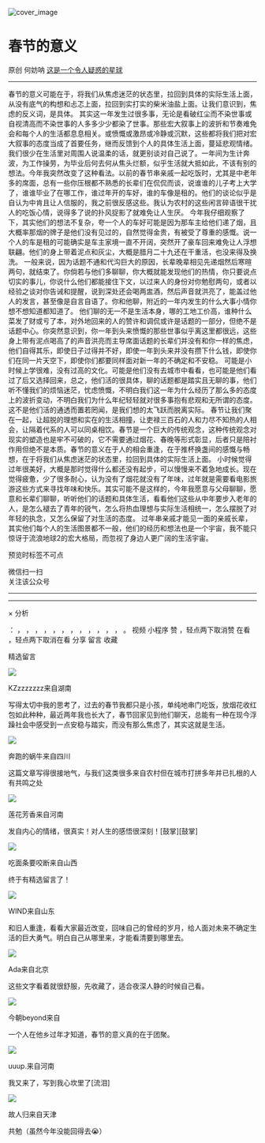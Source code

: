 ![cover_image](https://mmbiz.qpic.cn/mmbiz_jpg/UF0iaTnc0u75vWialo92rExLIyic5qkcfMvcZ2X0819PBoviaG3UezxBiaFld7ToRpOBJEm5WmJiawyhicGJ9qMRrnbyg/0?wx_fmt=jpeg)

#  春节的意义

原创  何妨呐  [ 这是一个令人疑惑的星球 ](javascript:void\(0\);)

__ _ _ _ _

春节的意义可能在于，将我们从焦虑迷茫的状态里，拉回到具体的实际生活上面，从没有底气的构想和忐忑上面，拉回到实打实的柴米油盐上面。让我们意识到，焦虑的反义词，是具体。
其实这一年发生过很多事，无论是看破红尘而不染世事或自视清高而不染世事的人多多少少都染了世事。那些宏大叙事上的波折和节奏难免会和每个人的生活都息息相关。或愤慨或激昂或冷静或沉默，这些都将我们把对宏大叙事的态度当成了首要任务，继而反馈到个人的具体生活上面，蔓延悲观情绪。
我们很少在生活里对周围人说温柔的话，就更别谈对自己说了。一年间为生计奔波，为工作操劳，为毕业后何去何从焦头烂额，似乎生活就大抵如此，不该有别的想法。今年我突然改变了这种看法。以前的春节串亲戚一起吃饭时，尤其是中老年多的席面，总有一些你压根都不熟悉的长辈们在侃侃而谈，说谁谁的儿子考上大学了，谁谁毕业了在哪工作，谁过年开的车好，谁的车像是租的。他们的谈论似乎是自认为中肯且让人信服的，我之前很反感这些。我认为农村的这些闲言碎语很干扰人的吃饭心情，说得多了说的扑风捉影了就难免让人生厌。
今年我仔细观察了下，其实他们的想法不复杂，夸一个人的车好可能是因为那车主给他们递了烟，且大概率那烟的牌子是他们没有见过的，自然觉得金贵，有被受了尊重的感慨。说一个人的车是租的可能确实是车主家境一直不开阔，突然开了豪车回来难免让人浮想联翩。他们的身上带着泥点和灰尘，大概是腊月二十九还在干重活，也没来得及换洗。
一般来说，因为话题不通和代沟巨大的原因，长辈晚辈相见先递烟然后寒暄两句，就结束了。你倘若与他们多聊聊，你大概就能发现他们的热情，你只要说点切实的事儿，你说什么他们都能接住下文，以过来人的身份对你勉慰两句，或者以经验之谈对你告诫和提醒，说到深处还会喝两盅酒，然后声音就洪亮了，能盖过他人的发言，甚至像是自言自语了。你和他聊，附近的一年内发生的什么大事小情你想不想知道都知道了。
他们聊的无一不是生活本身，哪的工地工价高，谁种什么菜发了财或亏了本，对外地回来的人的赞许和调侃或许是话题的一部分，但绝不是话题中心。你突然意识到，你一年到头来愤慨的那些世事似乎离这里都很远，这些身上带有泥点喝高了的声音洪亮而主导席面话题的长辈们并没有和你一样的焦虑，他们自得其乐，即使日子过得并不好，即使一年到头来并没有攒下什么钱，即使你们在同一片天空下，即使你们都要同样面对新一年的不确定和不安稳。
可能是小时候上学很难，没有过高的文化。可能是他们没有去城市中看看，也可能是他们看过了后又选择回来，总之，他们活的很具体，聊的话题都是踏实且无聊的事，他们听不懂我们的烦恼迷茫，忧虑愤慨，不明白我们这一年为什么经历了那么多的态度上的波折变动，不明白我们为什么年纪轻轻就对很多事抱有悲观和无所谓的态度。这不是他们活的通透而置若罔闻，是我们想的太飞跃而脱离实际。
春节让我们聚在一起，让超脱的理想和实在的生活相撞，让吏禄三百石的人和力尽不知热的人相会，让隔着代系的人可以同桌相饮。春节是一个巨大的传统观念，这种传统观念对现实的塑造也是牢不可破的，它不需要通过烟花、春晚等形式彰显，后者只是陪衬作用但绝不是本质。春节的意义在于人的相会重逢，在于推杯换盏间的感慨与畅想，在于将我们从焦虑迷茫的状态里，拉回到具体的实际生活上面。
小时候觉得过年很美好，大概是那时觉得什么都还没有起步，可以慢慢来不着急地成长。现在觉得疲惫，少了很多耐心，认为没有了烟花就没有了年味，过年就是需要看电影旅游这些方式来寻找年味和快乐。其实可能不是这样的，今年我愿意与父母聊聊，愿意和长辈们聊聊，听听他们的话题和具体生活，看看他们这些从中年要步入老年的人，是怎么褪去了青年的锐气，怎么将热血理想与实际生活相统一，怎么摆脱了对年轻的执念，又怎么保留了对生活的态度。
过年串亲戚才能见一面的亲戚长辈，其实他们每个人的生活图景都不一般，他们的经历和想法也是一个宇宙，我不能只惊讶于流浪地球2的宏大格局，而忽视了身边人更广阔的生活宇宙。

  

预览时标签不可点

微信扫一扫  
关注该公众号





****



****



×  分析

：  ，  ，  ，  ，  ，  ，  ，  ，  ，  ，  ，  ，  。  视频  小程序  赞  ，轻点两下取消赞  在看  ，轻点两下取消在看
分享  留言  收藏

精选留言

![](http://wx.qlogo.cn/mmopen/PiajxSqBRaEL64BJL5dJkibdyGOZVOxQnv0lY0TlCia3CI7ajq1tZmR2T6tkT6PFUbOVRIGS2mIicKmwcX8NvUWNGUFaYN2WpUpDvySCLd0NibakOeb1nTUkCWgfuL8breQzs/64)

KZzzzzzzz来自湖南

写得太切中我的思考了，过去的春节我都只是小孩，单纯地串门吃饭，放烟花收红包如此种种，最近两年我也长大了，春节回家见到他们聊天，总能有一种在现今浮躁社会中感受到一点安稳与踏实，而没有那么焦虑了，其实这就是生活。

![](http://wx.qlogo.cn/mmopen/O9pEic1aHxeaEnAGXAYicSeIiaMOeMWM5vTrpaUXelIxIWEupDFcwNOzzt3dB27TXSzPWhy6XhhGeEsIdo9qKeklPmb0M6SS9nK/64)

奔跑的蜗牛来自四川

这篇文章写得很接地气，与我们这类很多来自农村但在城市打拼多年并已扎根的人有共鸣之处

![](http://wx.qlogo.cn/mmopen/k0Ue4mIpaV9Vus3gwlmwBGGhwsniaFXYzTZYaRv3M9RCXmY9SWULXk6gvVhIGccbMzibHQ4DlL7iaxAH0zruUhQvQf7YCjb6nHwvl6o28yibmicAMBmYUTog3ia4ich80icAWUaG/64)

莲花芳香来自河南

发自内心的情绪，很真实！对人生的感悟很深刻！[鼓掌][鼓掌]

![](http://wx.qlogo.cn/mmopen/n6tINRGwUZWtTnO4LicibwaLDJxnNWpiciaHUR0y9W3CMibCjI7RHWTkBJUAj5wAeqggvC0xiaF6TSPnsGzF52ibx01OX1ewOCquQTicuXZoOCR0ZUSZZyNK3yib8jK7xmDqE1EMM/64)

吃面条要咬断来自山西

终于有精选留言了！

![](http://wx.qlogo.cn/mmopen/n6tINRGwUZX1yg1fR3sv4Yuht8kkUjeptUt4mtCnmtuIVErbAdtDOFYGQ0z4EefBNula3wRFSiaJ7lia7aQjCfBYaicwmsk6WnglHPA8ViaUHfBuqI7jpMuVftaLN6Nt5IVs/64)

WIND来自山东

和旧人重逢，看看大家最近改变，回味自己的曾经的岁月，给人面对未来不确定生活的巨大勇气。明白自己从哪里来，才能看清要到哪里去。

![](http://wx.qlogo.cn/mmopen/n6tINRGwUZU4ayQFQYrjd5XIkPtwKCH9p3ic5oqLoWbPZaar8UJRmvibuvJIgToTBjVj6ibiah8Qq3yhmia86VgRC8raqrsfYpnuLPmvgBBaX0fyDxryib70uVvu4ZiciaMDBaicW/64)

Ada来自北京

这些文字看着就很舒服，先收藏了，适合夜深人静的时候自己看。

![](http://wx.qlogo.cn/mmopen/O9pEic1aHxeac1dV08p2yYN5HQ2iap2dGNKEkeH2UrxsePujwLyyS1jibJnsu0xecVYPbPylPBS5ol9ibiaZxhjTPVoorTYO0Edoz0dnSavA95iaa643px0NoiaTQI0zFMa28Ly/64)

今朝beyond来自

一个人在他乡过年才知道，春节的意义真的在于团聚。

![](http://wx.qlogo.cn/mmopen/k0Ue4mIpaVib2FibUrreDYO8yZvBy9icaoUBrlP8sd8PjAJpZb5oCQnlUk0xUDPDYumCickjZsUc7YKajrgJOrGyJdKkPMzuYibt7Ipz9l5Zsguaq3icnXQYYa6cSliaTmRicgKz/64)

uuup.来自河南

我又来了，写到我心坎里了[流泪]

![](http://wx.qlogo.cn/mmopen/n6tINRGwUZW9JVrQVLiauh8h7BozBvTp27B9V5jWPlWgur0yAIjll3FLQicVYmy6kgphzJpHiasLE4Hc09vv2gmfibzosrP0ibEib4/64)

故人归来自天津

共勉（虽然今年没能回得去😭）

